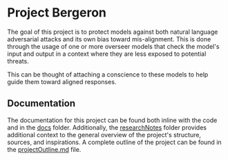 # Project Bergeron

The goal of this project is to protect models against both natural language adversarial attacks and its own bias toward mis-alignment.  This is done through the usage of one or more overseer models that check the model's input and output in a context where they are less exposed to potential threats.

This can be thought of attaching a conscience to these models to help guide them toward aligned responses.

## Documentation

The documentation for this project can be found both inline with the code and in the [docs](docs) folder.  Additionally, the [researchNotes](docs/researchNotes) folder provides additional context to the general overview of the project's structure, sources, and inspirations.  A complete outline of the project can be found in the [projectOutline.md](docs/researchNotes/projectOutline.md) file.